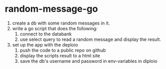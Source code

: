 # random-message-go

1. create a db with some random messages in it.
2. write a go script that does the following:
   1. connect to the databank
   2. use select query to read a random message and display the result.
3. set up the app with the deploio
   1. push the code to a public repo on github
   2. display the scripts result to a html site
   3. save the db's username and password in env-variables in diploio
